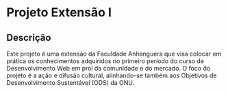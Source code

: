 # Projeto Extensão I

## Descrição

Este projeto é uma extensão da Faculdade Anhanguera que visa colocar em prática os conhecimentos adquiridos no primeiro período do curso de Desenvolvimento Web em prol da comunidade e do mercado. O foco do projeto é a ação e difusão cultural, alinhando-se também aos Objetivos de Desenvolvimento Sustentável (ODS) da ONU.